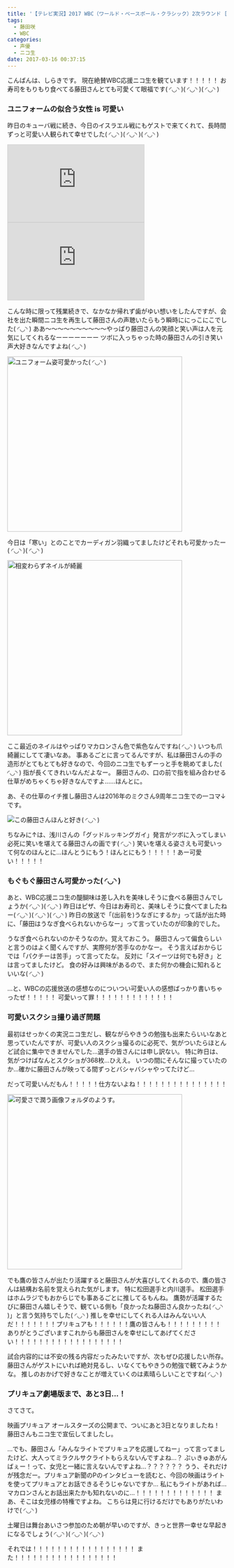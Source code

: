 ```yaml
---
title: '【テレビ実況】2017 WBC（ワールド・ベースボール・クラシック）2次ラウンド [ゲスト：藤田咲さん]'
tags:
  - 藤田咲
  - WBC
categories:
  - 声優
  - ニコ生
date: 2017-03-16 00:37:15
---
```

こんばんは、しらきです。
現在絶賛WBC応援ニコ生を観ています！！！！！
お寿司をもりもり食べてる藤田さんとても可愛くて眼福です( ◜◡◝ )( ◜◡◝ )( ◜◡◝ )
<!-- more -->

### ユニフォームの似合う女性 is 可愛い

昨日のキューバ戦に続き、今日のイスラエル戦にもゲストで来てくれて、長時間ずっと可愛い人観られて幸せでした( ◜◡◝ )( ◜◡◝ )( ◜◡◝ )

<iframe width="312" height="176" src="http://live.nicovideo.jp/embed/lv291757244" scrolling="no" style="border:solid 1px #d0d0d0; background-color: #f6f6f6;" frameborder="0"><a href="http://live.nicovideo.jp/watch/lv291757244">【テレビ実況】2017 WBC（ワールド・ベースボール・クラシック）2次ラウンド 日本×キューバ</a></iframe>

<iframe width="312" height="176" src="http://live.nicovideo.jp/embed/lv291757365" scrolling="no" style="border:solid 1px #d0d0d0; background-color: #f6f6f6;" frameborder="0"><a href="http://live.nicovideo.jp/watch/lv291757365">【テレビ実況】2017 WBC（ワールド・ベースボール・クラシック）2次ラウンド 日本×イスラエル</a></iframe>

こんな時に限って残業続きで、なかなか帰れず歯がゆい想いをしたんですが、会社を出た瞬間ニコ生を再生して藤田さんの声聴いたらもう瞬時ににっこにこでした( ◜◡◝ )
ああ～～～～～～～～～～やっぱり藤田さんの笑顔と笑い声は人を元気にしてくれるなーーーーーーー
ツボに入っちゃった時の藤田さんの引き笑い声大好きなんですよね( ◜◡◝ )

<img src="/sblog/img/20170314_wbc01.png" width="400px" alt="ユニフォーム姿可愛かった( ◜◡◝ )">

今日は「寒い」とのことでカーディガン羽織ってましたけどそれも可愛かったー( ◜◡◝ )( ◜◡◝ )

<img src="/sblog/img/20170315_wbc01.png" width="400px" alt="相変わらずネイルが綺麗">

ここ最近のネイルはやっぱりマカロンさん色で紫色なんですね( ◜◡◝ )
いつも爪綺麗にしてて凄いなあ。
事あるごとに言ってるんですが、私は藤田さんの手の造形がとてもとても好きなので、今回のニコ生でもずーっと手を眺めてました( ◜◡◝ )
指が長くてきれいなんだよなー。
藤田さんの、口の前で指を組み合わせる仕草がめちゃくちゃ好きなんですよ……ほんとに。

あ、その仕草のイチ推し藤田さんは2016年のミクさん9周年ニコ生での一コマ↓です。

![この藤田さんほんと好き( ◜◡◝ )](/sblog/img/20160831_39_03.jpg)

ちなみに↑は、浅川さんの「グッドルッキングガイ」発言がツボに入ってしまい必死に笑いを堪えてる藤田さんの画です( ◜◡◝ )
笑いを堪える姿さえも可愛いって何なのほんとに…ほんとうにもう！ほんとにもう！！！！！あー可愛い！！！！！

### もぐもぐ藤田さん可愛かった( ◜◡◝ )

あと、WBC応援ニコ生の醍醐味は差し入れを美味しそうに食べる藤田さんでしょうか( ◜◡◝ )( ◜◡◝ )
昨日はピザ、今日はお寿司と、美味しそうに食べてましたねー( ◜◡◝ )( ◜◡◝ )( ◜◡◝ )
昨日の放送で「(出前を)うなぎにするか」って話が出た時に、「藤田はうなぎ食べられないからなー」って言っていたのが印象的でした。

うなぎ食べられないのかそうなのか。覚えておこう。
藤田さんって偏食らしいと言うのはよく聞くんですが、実際何が苦手なのかなー。
そう言えばおからじでは「パクチーは苦手」って言ってたな。
反対に「スイーツは何でも好き」とは言ってましたけど。
食の好みは興味があるので、また何かの機会に知れるといいな( ◜◡◝ )

…と、WBCの応援放送の感想なのについつい可愛い人の感想ばっかり書いちゃったぜ！！！！！
可愛いって罪！！！！！！！！！！！！！

### 可愛いスクショ撮り過ぎ問題

最初はせっかくの実況ニコ生だし、観ながらやきうの勉強も出来たらいいなあと思っていたんですが、可愛い人のスクショ撮るのに必死で、気がついたらほとんど試合に集中できませんでした…選手の皆さんには申し訳ない。
特に昨日は、気がつけばなんとスクショが368枚…ひええ。
いつの間にそんなに撮っていたのか…確かに藤田さんが映ってる間ずっとバシャバシャやってたけど…

だって可愛いんだもん！！！！！仕方ないよね！！！！！！！！！！！！！！！

<img src="/sblog/img/20170314_ebc02.png" width="400px" alt="可愛さで潤う画像フォルダのようす。">

でも鷹の皆さんが出たり活躍すると藤田さんが大喜びしてくれるので、鷹の皆さんは結構お名前を覚えられた気がします。
特に松田選手と内川選手。
松田選手はホムラジでもおからじでも事あるごとに推してるもんね。
鷹勢が活躍するたびに藤田さん嬉しそうで、観ている側も「良かったね藤田さん良かったね( ◜◡◝ )」と言う気持ちでした( ◜◡◝ )
推しを幸せにしてくれる人はみんないい人だ！！！！！！！プリキュアも！！！！！！鷹の皆さんも！！！！！！！！！
ありがとうございますこれからも藤田さんを幸せにしてあげてください！！！！！！！！！！！！！！！！！！

試合内容的には不安の残る内容だったみたいですが、次もぜひ応援したい所存。
藤田さんがゲストにいれば絶対見るし、いなくてもやきうの勉強で観てみようかな。
推しのおかげで好きなことが増えていくのは素晴らしいことですね( ◜◡◝ )

### プリキュア劇場版まで、あと3日…！

さてさて。

映画プリキュア オールスターズの公開まで、ついにあと3日となりましたね！
藤田さんもニコ生で宣伝してましたし。

…でも、藤田さん「みんなライトでプリキュアを応援してねー」って言ってましたけど、大人ってミラクルサクライトもらえないんですよね…？
ぷぃきゅあがんばぇー！って、女児と一緒に言えないんですよね…？？？？？？
うう、それだけが残念だー。プリキュア新聞のPのインタビューを読むと、今回の映画はライトを使ってプリキュアとお話できるそうじゃないですか…
私にもライトがあれば…マカロンさんとお話出来たかも知れないのに…！！！！！！！！！！！！！
まあ、そこは女児様の特権ですよね。
こちらは見に行けるだけでもありがたいわけで( ◜◡◝ )

土曜日は舞台あいさつ参加のため朝が早いのですが、きっと世界一幸せな早起きになるでしょう( ◜◡◝ )( ◜◡◝ )( ◜◡◝ )

それでは！！！！！！！！！！！！！！！！！
また！！！！！！！！！！！！！！！！！
